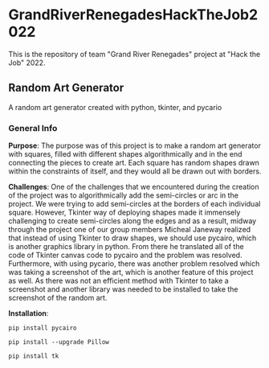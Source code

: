 # GrandRiverRenegadesHackTheJob2022
This is the repository of team "Grand River Renegades" project at "Hack the Job" 2022.
## Random Art Generator
A random art generator created with python, tkinter, and pycario

### General Info

**Purpose**: The purpose was of this project is to make a random art generator with squares, filled with different shapes algorithmically and in the end connecting the pieces to create art. Each square has random shapes drawn within the constraints of itself, and they would all be drawn out with borders.

**Challenges**: One of the challenges that we encountered during the creation of the project was to algorithmically add the semi-circles or arc in the project. We were trying to add semi-circles at the borders of each individual square. However, Tkinter way of deploying shapes made it immensely challenging to create semi-circles along the edges and as a result, midway through the project one of our group members Micheal Janeway realized that instead of using Tkinter to draw shapes, we should use pycairo, which is another graphics library in python. From there he translated all of the code of Tkinter canvas code to pycairo and the problem was resolved. Furthermore, with using pycario, there was another problem resolved which was taking a screenshot of the art, which is another feature of this project as well. As there was not an efficient method with Tkinter to take a screenshot and another library was needed to be installed to take the screenshot of the random art. 

**Installation**:

```pip install pycairo```

```pip install --upgrade Pillow```

```pip install tk```
